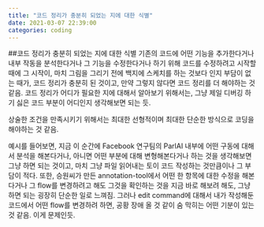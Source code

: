 ```yaml
---
title: "코드 정리가 충분히 되었는 지에 대한 식별"
date: 2021-03-07 22:39:00
categories: coding
---
```


##코드 정리가 충분히 되었는 지에 대한 식별
기존의 코드에 어떤 기능을 추가한다거나 내부 작동을 분석한다거나 그 기능을 수정한다거나 하기 위해 코드를 수정하려고 시작할 때에 그 시작이, 마치 그림을 그리기 전에 백지에 스케치를 하는 것보다 인지 부담이 없는 때가, 코드 정리가 충분히 된 것이고, 만약 그렇지 않다면 코드 정리를 더 해야하는 것 같음. 코드 정리가 어디가 필요한 지에 대해서 알아보기 위해서는, 그냥 제일 디버깅 하기 싫은 코드 부분이 어디인지 생각해보면 되는 듯.

상술한 조건을 만족시키기 위해서는 최대한 선형적이며 최대한 단순한 방식으로 코딩을 해야하는 것 같음.

예시를 들어보면, 지금 이 순간에 Facebook 연구팀의 ParlAI 내부에 어떤 구동에 대해서 분석을 해본다거나, 아니면 어떤 부분에 대해 변형해본다거나 하는 것을 생각해보면 그냥 하면 되는 것이고, 마치 그냥 파일 읽어내는 토이 코드 작성하는 것만큼이나 그 부담이 적다. 또한, 승원씨가 만든 annotation-tool에서 어떤 한 항목에 대한 수정을 해본다거나 그 flow를 변경하려고 해도 그것을 확인하는 것을 지금 바로 해보려 해도, 그냥 하면 되는 굉장히 단순한 일로 느껴짐. 그러나 edit command에 대해서 내가 작성해둔 코드에서 어떤 flow를 변경하려 하면, 공황 장애 올 것 같이 숨 막히는 어떤 기분이 있는 것 같음. 이게 문제인듯.
